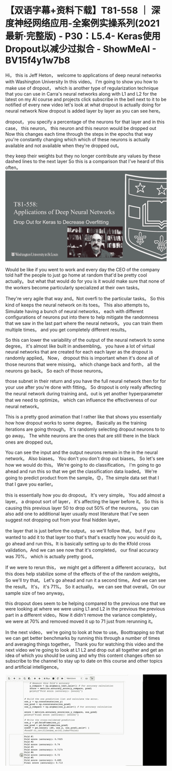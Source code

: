 # 【双语字幕+资料下载】T81-558 ｜ 深度神经网络应用-全案例实操系列(2021最新·完整版) - P30：L5.4- Keras使用Dropout以减少过拟合 - ShowMeAI - BV15f4y1w7b8

Hi， this is Jeff Heton， welcome to applications of deep neural networks with Washington University In this video。 I'm going to show you how to make use of dropout， which is another type of regularization technique that you can use in Carra's neural networks along with L1 and L2 for the latest on my AI course and projects click subscribe in the bell next to it to be notified of every new video let's look at what dropout is actually doing for neural network Now dropout is added layer by layer as you can see here。

 dropout， you specify a percentage of the neurons for that layer and in this case， this neuron。 this neuron and this neuron would be dropped out Now this changes each time through the steps in the epochs that way you're constantly changing which which of these neurons is actually available and not available when they're dropped out。

 they keep their weights but they no longer contribute any values by these dashed lines to the next layer So this is a comparison that I've heard of this often。![](img/1a9b299d3e905cb95a8e5cd8656ae1bc_1.png)

Would be like if you went to work and every day the CEO of the company told half the people to just go home at random that'd be pretty cool actually。 but what that would do for you is it would make sure that none of the workers become particularly specialized at their own tasks。

 They're very agile that way and。Not overfi to the particular tasks。 So this kind of keeps the neural network on its toes。 This also attempts to。Simulate having a bunch of neural networks， each with different configurations of neurons put into there to help mitigate the randomness that we saw in the last part where the neural network。 you can train them multiple times。 and you get completely different results。

 So this can lower the variability of the output of the neural network to some degree。 it's almost like built in andsembling。 you have a lot of virtual neural networks that are created for each each layer as the dropout is randomly applied。 Now， dropout this is important when it's done all of those neurons that were missing。 which change back and forth， all the neurons go back。 So each of those neurons。

 those subnet in their return and you have the full neural network then for for your use after you're done with fitting。 So dropout is only really affecting the neural network during training and。out is yet another hyperparameter that we need to optimize。 which can influence the effectiveness of our neural network。

 This is a pretty good animation that I rather like that shows you essentially how how dropout works to some degree。 Basically as the training iterations are going through。 It's randomly selecting dropout neurons to to go away。 The white neurons are the ones that are still there in the black ones are dropped out。

 You can see the input and the output neurons remain in the in the neural network。 Also biases。 You don't you don't drop out biases。 So let's see how we would do this。 We're going to do classification。 I'm going to go ahead and run this so that we get the classification data loaded。 We're going to predict product from the sample。😊，The simple data set that I that I gave you earlier。

 this is essentially how you do dropout。 It's very simple。 You add almost a layer。 a dropout sort of layer， it's affecting the layer before it。 So this is causing this previous layer 50 to drop out 50% of the neurons。 you can also add one to additional layer usually most literature that I've seen suggest not dropping out from your final hidden layer。

 the layer that is just before the output。 so we'll follow that。 but if you wanted to add it to that layer too that's that's exactly how you would do it。 go ahead and run this。It is basically setting up to do the Kfold cross validation。And we can see now that it's completed， our final accuracy was 70%， which is actually pretty good。

If we were to rerun this， we might get a different a different accuracy。 but this does help stabilize some of the effects of the of the random weights。 So we'll try that。 Let's go ahead and run it a second time。And we can see the result。 It's， it's 71%。 So it actually。 we can see that overall。On our sample size of two anyway。

 this dropout does seem to be helping compared to the previous one that we were looking at where we were using L1 and L2 in the previous the previous part in a different video。Now it didn't remove the variance completely， we were at 70% and removed moved it up to 71 just from rerunning it。

In the next video， we're going to look at how to use。Boottrapping so that we can get better benchmarks by running this through a number of times and averaging things together。 Thank you for watching this video and the next video we're going to look at L1 L2 and drop out all together and get an idea of which you should be using and why this content changes often so subscribe to the channel to stay up to date on this course and other topics and artificial intelligence。



![](img/1a9b299d3e905cb95a8e5cd8656ae1bc_3.png)